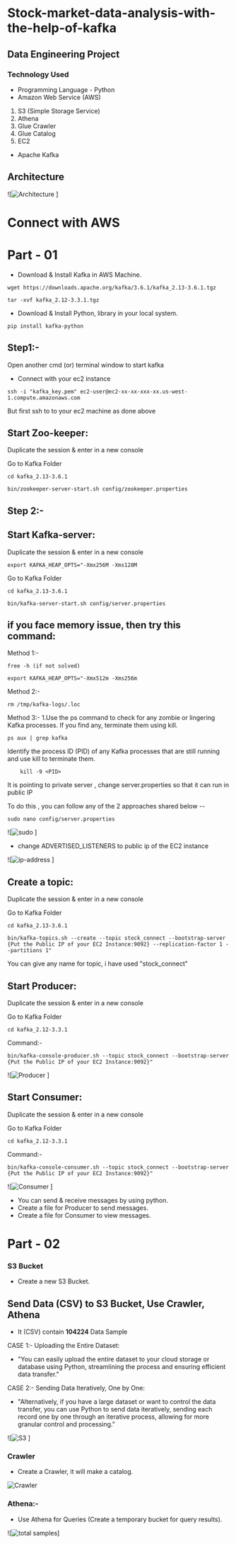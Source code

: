 # Stock-market-data-analysis-with-the-help-of-kafka
## Data Engineering Project


### Technology Used
- Programming Language - Python
- Amazon Web Service (AWS)
1. S3 (Simple Storage Service)
2. Athena
3. Glue Crawler
4. Glue Catalog
5. EC2
- Apache Kafka


## Architecture 
![![Architecture](https://github.com/Jayanth0721/Stock-market-data-analysis-with-the-help-of-kafka/assets/67009936/d8bf9410-873f-4b7f-b6ab-64c5e445caa1)
]

# Connect with AWS

# Part - 01

- Download & Install Kafka in AWS Machine.

```
wget https://downloads.apache.org/kafka/3.6.1/kafka_2.13-3.6.1.tgz
```
```
tar -xvf kafka_2.12-3.3.1.tgz
```
+ Download & Install Python, library in your local system.
```
pip install kafka-python
```

Step1:-
-------------------------------
Open another cmd (or) terminal window to start kafka

- Connect with your ec2 instance
```
ssh -i "kafka_key.pem" ec2-user@ec2-xx-xx-xxx-xx.us-west-1.compute.amazonaws.com
```
But first ssh to to your ec2 machine as done above

Start Zoo-keeper:
-------------------------------
Duplicate the session & enter in a new console

Go to Kafka Folder
```
cd kafka_2.13-3.6.1
```

```
bin/zookeeper-server-start.sh config/zookeeper.properties
```



Step 2:-
-------------------------------

Start Kafka-server:
----------------------------------------
Duplicate the session & enter in a new console
```
export KAFKA_HEAP_OPTS="-Xmx256M -Xms128M
```
Go to Kafka Folder
```
cd kafka_2.13-3.6.1
```
```
bin/kafka-server-start.sh config/server.properties
```

## if you face memory issue, then try this command:
Method 1:- 
```
free -h (if not solved)
```
```
export KAFKA_HEAP_OPTS="-Xmx512m -Xms256m
```
Method 2:-
```
rm /tmp/kafka-logs/.loc
```
Method 3:- 1.Use the ps command to check for any zombie or lingering Kafka processes. If you find any, terminate them using kill.
```
ps aux | grep kafka
```
Identify the process ID (PID) of any Kafka processes that are still running and use kill to terminate them.
```
	kill -9 <PID>
```

It is pointing to private server , change server.properties so that it can run in public IP 

To do this , you can follow any of the 2 approaches shared below --
```
sudo nano config/server.properties
```
![![sudo](https://github.com/Jayanth0721/Stock-market-data-analysis-with-the-help-of-kafka/assets/67009936/b6f594a8-3a06-42d9-b17b-a294a8305eeb)
]


- change ADVERTISED_LISTENERS to public ip of the EC2 instance

![![ip-address](https://github.com/Jayanth0721/Stock-market-data-analysis-with-the-help-of-kafka/assets/67009936/75e9ff55-1d2a-438f-bb22-3c1a7e003d3e)
]



Create a topic:
-----------------------------
Duplicate the session & enter in a new console

Go to Kafka Folder
```
cd kafka_2.13-3.6.1
```
```
bin/kafka-topics.sh --create --topic stock_connect --bootstrap-server {Put the Public IP of your EC2 Instance:9092} --replication-factor 1 --partitions 1"
```
You can give any name for topic, i have used "stock_connect"

Start Producer:
--------------------------
Duplicate the session & enter in a new console

Go to Kafka Folder
```
cd kafka_2.12-3.3.1
```
Command:-
```
bin/kafka-console-producer.sh --topic stock_connect --bootstrap-server {Put the Public IP of your EC2 Instance:9092}"
```


![![Producer](https://github.com/Jayanth0721/Stock-market-data-analysis-with-the-help-of-kafka/assets/67009936/6a238da1-972d-459a-931a-80bd8d5901bc)
]


Start Consumer:
-------------------------
Duplicate the session & enter in a new console

Go to Kafka Folder
```
cd kafka_2.12-3.3.1
```
Command:-
```
bin/kafka-console-consumer.sh --topic stock_connect --bootstrap-server {Put the Public IP of your EC2 Instance:9092}"
```

![![Consumer](https://github.com/Jayanth0721/Stock-market-data-analysis-with-the-help-of-kafka/assets/67009936/ad8971c3-08ee-4a6e-bbe2-b5dc3dfb4384)
]


- You can send & receive messages by using python.
- Create a file for Producer to send messages.
- Create a file for Consumer to view messages.


# Part - 02

### S3 Bucket
- Create a new S3 Bucket.


## Send Data (CSV) to S3 Bucket, Use Crawler, Athena

- It (CSV) contain **104224** Data Sample

CASE 1:- Uploading the Entire Dataset:

* "You can easily upload the entire dataset to your cloud storage or database using Python, streamlining the process and ensuring efficient data transfer."

CASE 2:- Sending Data Iteratively, One by One:

+ "Alternatively, if you have a large dataset or want to control the data transfer, you can use Python to send data iteratively, sending each record one by one through an iterative process, allowing for more granular control and processing."


![![S3](https://github.com/Jayanth0721/Stock-market-data-analysis-with-the-help-of-kafka/assets/67009936/0fe69ae0-2375-49e4-8d37-f93f4e8169fc)
]



### Crawler

- Create a Crawler, it will make a catalog.

![Crawler](https://github.com/Jayanth0721/Stock-market-data-analysis-with-the-help-of-kafka/assets/67009936/302c7489-911e-4e11-b575-109beadd4b36)


### Athena:-

- Use Athena for Queries (Create a temporary bucket for query results).

![![total samples](https://github.com/Jayanth0721/Stock-market-data-analysis-with-the-help-of-kafka/assets/67009936/986329ba-1d91-450d-9c57-4e99273ba4e4)]
